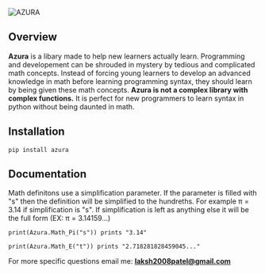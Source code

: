 ![AZURA](https://github.com/lakshRP/Azura/assets/91580291/96aee1ec-d1a9-41a7-a40b-085efc40610e)
## Overview
**Azura** is a libary made to help new learners actually learn. Programming and developement can be shrouded in mystery by tedious and complicated math concepts. Instead of forcing young learners to develop an advanced knowledge in math before learning programming syntax, they should learn by being given these math concepts. **Azura is not a complex library with complex functions.** It is perfect for new programmers to learn syntax in python without being daunted in math.

## Installation 
`pip install azura`

## Documentation
Math definitons use a simplification parameter. If the parameter is filled with "s" then the definition will be simplified to the hundreths. For example π = 3.14 if simplification is "s". If simplification is left as anything else it will be the full form (EX: π = 3.14159...)

`print(Azura.Math_Pi("s"))
 prints "3.14"`

 `print(Azura.Math_E("t"))
 prints "2.718281828459045..."`

 For more specific questions email me: **laksh2008patel@gmail.com**
